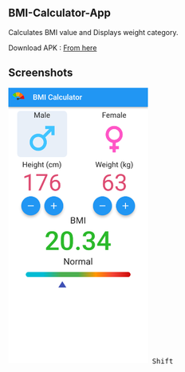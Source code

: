 ## BMI-Calculator-App
Calculates BMI value and Displays weight category.

Download APK : 
<a href='https://github.com/GH0STH4CKER/BMI-Calculator-App/releases/download/v3/bmi_calculator_v3.apk'>From here</a>

## Screenshots

<kbd>
<img src='https://raw.githubusercontent.com/GH0STH4CKER/BMI-Calculator-App/main/Screenshot_20230118-145758.png' width='280px'>
</kbd>
<kbd>Shift</kbd>

